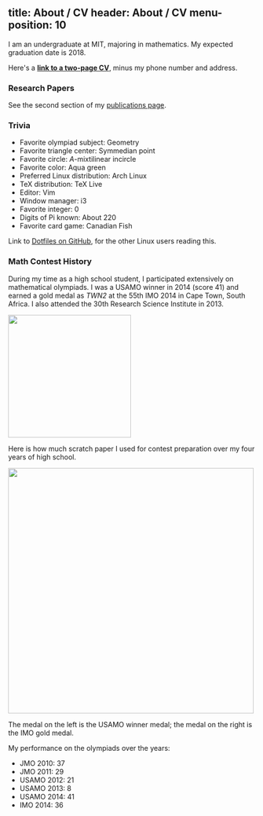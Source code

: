 title: About / CV
header: About / CV
menu-position: 10
---

I am an undergraduate at MIT, majoring in mathematics. My expected graduation date is 2018.

Here's a [**link to a two-page CV**](static/public-resume.pdf), minus my phone number and address.

### Research Papers
See the second section of my [publications page](publications.html).


### Trivia
+ Favorite olympiad subject: Geometry
+ Favorite triangle center: Symmedian point
+ Favorite circle: $A$-mixtilinear incircle
+ Favorite color: Aqua green
+ Preferred Linux distribution: Arch Linux
+ TeX distribution: TeX Live
+ Editor: Vim
+ Window manager: i3
+ Favorite integer: 0
+ Digits of Pi known: About 220
+ Favorite card game: Canadian Fish

Link to [Dotfiles on GitHub](https://github.com/vEnhance/dotfiles),
for the other Linux users reading this.


### Math Contest History
During my time as a high school student, I participated extensively on mathematical olympiads.
I was a USAMO winner in 2014 (score 41) and earned a gold medal as _TWN2_
at the 55th IMO 2014 in Cape Town, South Africa.
I also attended the 30th Research Science Institute in 2013.

<img src="http://mathcircle.berkeley.edu/images/EvanChen_USAMO.jpg" height="250">

Here is how much scratch paper I used for contest preparation over my four years of high school.

<img src="http://www.mit.edu/~evanchen/static/scratch.jpg" height="500">

The medal on the left is the USAMO winner medal; the medal on the right is the IMO gold medal.

My performance on the olympiads over the years:

+ JMO 2010: 37
+ JMO 2011: 29
+ USAMO 2012: 21
+ USAMO 2013: 8
+ USAMO 2014: 41
+ IMO 2014: 36
